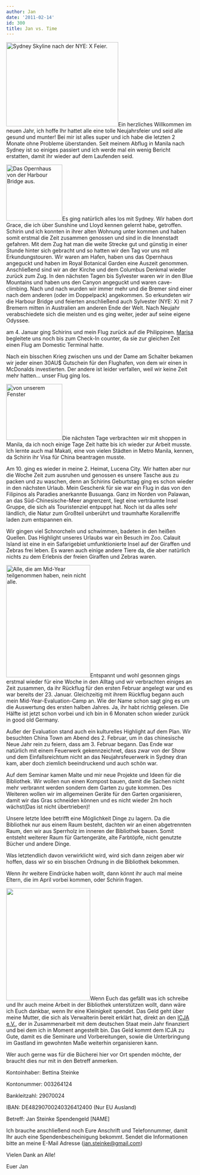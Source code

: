 ```yaml
---
author: Jan
date: '2011-02-14'
id: 300
title: Jan vs. Time
---
```


[<img src="https://jan-steinke.de/wordpress/wp-content/uploads/2011/02/SAM_2862-300x225.jpg" alt="Sydney Skyline nach der NYE: X Feier." title="Nach dem Feuerwerk" width="300" height="225" class="alignright size-medium wp-image-310" />](https://jan-steinke.de/wordpress/wp-content/uploads/2011/02/SAM_2862.jpg)Ein herzliches Willkommen im neuen Jahr, ich hoffe Ihr hattet alle eine tolle Neujahrsfeier und seid alle gesund und munter! Bei mir ist alles super und ich habe die letzten 2 Monate ohne Probleme überstanden. Seit meinem Abflug in Manila nach Sydney ist so einiges passiert und ich werde mal ein wenig Bericht erstatten, damit ihr wieder auf dem Laufenden seid.

[<img src="https://jan-steinke.de/wordpress/wp-content/uploads/2011/02/SAM_2700-150x150.jpg" alt="Das Opernhaus von der Harbour Bridge aus." title="Das Opernhaus" width="150" height="150" class="alignleft size-thumbnail wp-image-312" />](https://jan-steinke.de/wordpress/wp-content/uploads/2011/02/SAM_2700.jpg)Es ging natürlich alles los mit Sydney. Wir haben dort Grace, die ich über Sunshine und Lloyd kennen gelernt habe, getroffen. Schirin und ich konnten in ihrer alten Wohnung unter kommen und haben somit erstmal die Zeit zusammen genossen und sind in die Innenstadt gefahren. Mit dem Zug hat man die weite Strecke gut und günstig in einer Stunde hinter sich gebracht und so hatten wir den Tag vor uns mit Erkundungstouren. Wir waren am Hafen, haben uns das Opernhaus angeguckt und haben im Royal Botanical Garden eine Auszeit genommen. Anschließend sind wir an der Kirche und dem Columbus Denkmal wieder zurück zum Zug. In den nächsten Tagen bis Sylvester waren wir in den Blue Mountains und haben uns den Canyon angeguckt und waren cave-climbing. Nach und nach wurden wir immer mehr und die Bremer sind einer nach dem anderen (oder im Doppelpack) angekommen. So erkundeten wir die Harbour Bridge und feierten anschließend auch Sylvester (NYE: X) mit 7 Bremern mitten in Australien am anderen Ende der Welt. Nach Neujahr verabschiedete sich die meisten und es ging weiter, jeder auf seine eigene Odyssee.

am 4. Januar ging Schirins und mein Flug zurück auf die Philippinen. [Marisa](http://oztralia.jimdo.com/) begleitete uns noch bis zum Check-In counter, da sie zur gleichen Zeit einen Flug am Domestic Terminal hatte.

Nach ein bisschen Krieg zwischen uns und der Dame am Schalter bekamen wir jeder einen 30AU$ Gutschein für den Flughafen, von dem wir einen in McDonalds investierten. Der andere ist leider verfallen, weil wir keine Zeit mehr hatten&#8230; unser Flug ging los.

[<img src="http://img4.jan-steinke.de/wordpress/wp-content/uploads/2011/02/SAM_2914-150x150.jpg" alt="von unserem Fenster" title="Sonnenuntergang" width="150" height="150" class="alignleft size-thumbnail wp-image-314" />](https://jan-steinke.de/wordpress/wp-content/uploads/2011/02/SAM_2914.jpg)Die nächsten Tage verbrachten wir mit shoppen in Manila, da ich noch einige Tage Zeit hatte bis ich wieder zur Arbeit musste. Ich lernte auch mal Makati, eine von vielen Städten in Metro Manila, kennen, da Schirin ihr Visa für China beantragen musste.

Am 10. ging es wieder in meine 2. Heimat, Lucena City. Wir hatten aber nur die Woche Zeit zum ausruhen und genossen es unsere Tasche aus zu packen und zu waschen, denn an Schirins Geburtstag ging es schon wieder in den nächsten Urlaub. Mein Geschenk für sie war ein Flug in das von den Filipinos als Paradies anerkannte Busuanga. Ganz im Norden von Palawan, an das Süd-Chinesische-Meer angrenzent, liegt eine verträumte Insel Gruppe, die sich als Touristenziel entpuppt hat. Noch ist da alles sehr ländlich, die Natur zum Großteil unberührt und traumhafte Korallenriffe laden zum entspannen ein.

Wir gingen viel Schnorcheln und schwimmen, badeten in den heißen Quellen. Das Highlight unseres Urlaubs war ein Besuch im Zoo. Calauit Island ist eine in ein Safarigebiet umfunktionierte Insel auf der Giraffen und Zebras frei leben. Es waren auch einige andere Tiere da, die aber natürlich nichts zu dem Erlebnis der freien Giraffen und Zebras waren.

[<img src="https://jan-steinke.de/wordpress/wp-content/uploads/2011/02/SAM_2990-225x300.jpg" alt="Alle, die am Mid-Year teilgenommen haben, nein nicht alle." title="Team ICJA + Freunde" width="225" height="300" class="alignright size-medium wp-image-316" />](https://jan-steinke.de/wordpress/wp-content/uploads/2011/02/SAM_2990.jpg)Entspannt und wohl gesonnen gings erstmal wieder für eine Woche in den Alltag und wir verbrachten einiges an Zeit zusammen, da ihr Rückflug für den ersten Februar angelegt war und es war bereits der 23. Januar. Gleichzeitig mit ihrem Rückflug begann auch mein Mid-Year-Evaluation-Camp an. Wie der Name schon sagt ging es um die Auswertung des ersten halben Jahres. Ja, ihr habt richtig gelesen. Die Hälfte ist jetzt schon vorbei und ich bin in 6 Monaten schon wieder zurück in good old Germany.

Außer der Evaluation stand auch ein kulturelles Highlight auf dem Plan. Wir besuchten China Town am Abend des 2. Februar, um in das chinesische Neue Jahr rein zu feiern, dass am 3. Februar begann. Das Ende war natürlich mit einem Feuerwerk gekennzeichnet, dass zwar von der Show und dem Einfallsreichtum nicht an das Neujahrsfeuerwerk in Sydney dran kam, aber doch ziemlich beeindruckend und auch schön war.

Auf dem Seminar kamen Malte und mir neue Projekte und Ideen für die Bibliothek. Wir wollen nun einen Kompost bauen, damit die Sachen nicht mehr verbrannt werden sondern dem Garten zu gute kommen. Des Weiteren wollen wir im allgemeinen Geräte für den Garten organisieren, damit wir das Gras schneiden können und es nicht wieder 2m hoch wächst(Das ist nicht übertrieben)!

Unsere letzte Idee betrifft eine Möglichkeit Dinge zu lagern. Da die Bibliothek nur aus einem Raum besteht, dachten wir an einen abgetrennten Raum, den wir aus Sperrholz im inneren der Bibliothek bauen. Somit entsteht weiterer Raum für Gartengeräte, alte Farbtöpfe, nicht genutzte Bücher und andere Dinge.

Was letztendlich davon verwirklicht wird, wird sich dann zeigen aber wir hoffen, dass wir so ein bisschen Ordnung in die Bibliothek bekommen.

Wenn ihr weitere Eindrücke haben wollt, dann könnt ihr auch mal meine Eltern, die im April vorbei kommen, oder Schirin fragen.

[<img src="https://jan-steinke.de/wordpress/wp-content/uploads/2011/02/SAM_3081-225x300.jpg" alt="" title="unsere Kids" width="225" height="300" class="alignleft size-medium wp-image-318" />](https://jan-steinke.de/wordpress/wp-content/uploads/2011/02/SAM_3081.jpg)Wenn Euch das gefällt was ich schreibe und Ihr auch meine Arbeit in der Bibliothek unterstützen wollt, dann wäre ich Euch dankbar, wenn Ihr eine Kleinigkeit spendet. Das Geld geht über meine Mutter, die sich als Verwalterin bereit erklärt hat, direkt an den [ICJA e.V.](http://www.icja.de/), der in Zusammenarbeit mit dem deutschen Staat mein Jahr finanziert und bei dem ich in Moment angestellt bin. Das Geld kommt dem ICJA zu Gute, damit es die Seminare und Vorbereitungen, sowie die Unterbringung im Gastland im gewohnten Maße weiterhin organisieren kann.

Wer auch gerne was für die Bücherei hier vor Ort spenden möchte, der braucht dies nur mit in den Betreff anmerken.

Kontoinhaber: Bettina Steinke

Kontonummer: 003264124

Bankleitzahl: 29070024

IBAN: DE48290700240326412400 (Nur EU Ausland)

Betreff: Jan Steinke Spendengeld [NAME]

Ich brauche anschließend noch Eure Anschrift und Telefonnummer, damit Ihr auch eine Spendenbescheinigung bekommt. Sendet die Informationen bitte an meine E-Mail Adresse (jan.steinke@gmail.com)

Vielen Dank an Alle!

Euer Jan
